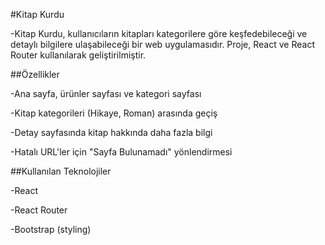 #Kitap Kurdu

-Kitap Kurdu, kullanıcıların kitapları kategorilere göre keşfedebileceği ve detaylı bilgilere ulaşabileceği bir web uygulamasıdır. Proje, React ve React Router kullanılarak geliştirilmiştir.

##Özellikler

-Ana sayfa, ürünler sayfası ve kategori sayfası

-Kitap kategorileri (Hikaye, Roman) arasında geçiş

-Detay sayfasında kitap hakkında daha fazla bilgi

-Hatalı URL'ler için "Sayfa Bulunamadı" yönlendirmesi

##Kullanılan Teknolojiler

-React

-React Router

-Bootstrap (styling)
